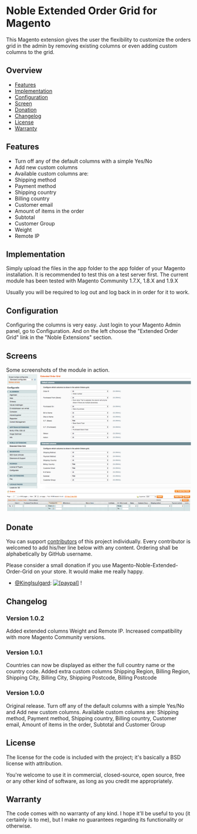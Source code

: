 # Noble Extended Order Grid for Magento
This Magento extension gives the user the flexibility to customize the orders grid in the admin by removing existing columns or even adding custom columns to the grid.

## Overview
* [Features](#features)
* [Implementation](#implementation)
* [Configuration](#configuration)
* [Screen](#screens)
* [Donation](#donate)
* [Changelog](#changelog)
* [License](#license)
* [Warranty](#warranty)

## Features
- Turn off any of the default columns with a simple Yes/No
- Add new custom columns
- Available custom columns are: 
- Shipping method
- Payment method
- Shipping country
- Billing country
- Customer email
- Amount of items in the order
- Subtotal
- Customer Group
- Weight
- Remote IP

## Implementation
Simply upload the files in the app folder to the app folder of your Magento installation. It is recommended to test this on a test server first. The current module has been tested with Magento Community 1.7.X, 1.8.X and 1.9.X

Usually you will be required to log out and log back in in order for it to work.

## Configuration
Configuring the columns is very easy. Just login to your Magento Admin panel, go to Configuration. And on the left choose the "Extended Order Grid" link in the "Noble Extensions" section.

## Screens
Some screenshots of the module in action.
![Configuration](https://raw.githubusercontent.com/KingIsulgard/Magento-Noble-Extended-Order-Grid/master/configuration.png)
![Grid](https://raw.githubusercontent.com/KingIsulgard/Magento-Noble-Extended-Order-Grid/master/grid.png)

## Donate
You can support [contributors](https://github.com/KingIsulgard/Magento-Noble-Extended-Order-Grid/graphs/contributors) of this project individually. Every contributor is welcomed to add his/her line below with any content. Ordering shall be alphabetically by GitHub username.

Please consider a small donation if you use Magento-Noble-Extended-Order-Grid on your store. It would make me really happy.

* [@KingIsulgard](https://github.com/KingIsulgard): <a href="https://www.paypal.com/cgi-bin/webscr?cmd=_s-xclick&hosted_button_id=HQE64D8RQGPLC"><img src="https://www.paypalobjects.com/en_US/i/btn/btn_donate_LG.gif" alt="[paypal]" /></a> !

## Changelog
### Version 1.0.2
Added extended columns Weight and Remote IP. Increased compatibility with more Magento Community versions.

### Version 1.0.1
Countries can now be displayed as either the full country name or the country code. Added extra custom columns Shipping Region, Billing Region, Shipping City, Billing City, Shipping Postcode, Billing Postcode

### Version 1.0.0
Original release. Turn off any of the default columns with a simple Yes/No and Add new custom columns. Available custom columns are: Shipping method, Payment method, Shipping country, Billing country, Customer email, Amount of items in the order, Subtotal and Customer Group

## License
The license for the code is included with the project; it's basically a BSD license with attribution.

You're welcome to use it in commercial, closed-source, open source, free or any other kind of software, as long as you credit me appropriately.

## Warranty
The code comes with no warranty of any kind. I hope it'll be useful to you (it certainly is to me), but I make no guarantees regarding its functionality or otherwise.
